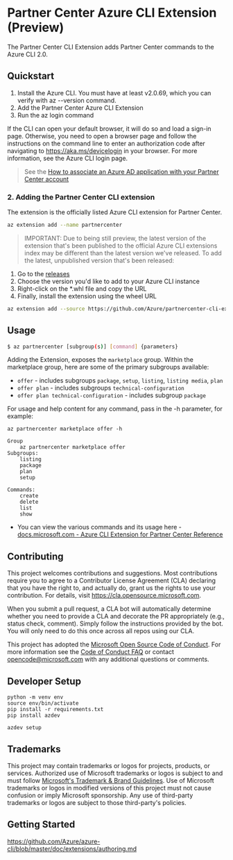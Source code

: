 # Partner Center Azure CLI Extension (Preview)

The Partner Center CLI Extension adds Partner Center commands to the Azure CLI 2.0.

## Quickstart

1. Install the Azure CLI. You must have at least v2.0.69, which you can verify with az --version command.
2. Add the Partner Center Azure CLI Extension
3. Run the az login command

If the CLI can open your default browser, it will do so and load a sign-in page. Otherwise, you need to open a browser page and follow the instructions on the command line to enter an authorization code after navigating to https://aka.ms/devicelogin in your browser. For more information, see the Azure CLI login page.

> See the [How to associate an Azure AD application with your Partner Center account](https://learn.microsoft.com/en-us/azure/marketplace/azure-app-apis#how-to-associate-an-azure-ad-application-with-your-partner-center-account)

### 2. Adding the Partner Center CLI extension

The extension is the officially listed Azure CLI extension for Partner Center.

```bash
az extension add --name partnercenter
```

> IMPORTANT: Due to being still preview, the latest version of the extension that's been published to the official Azure CLI extensions index may be different than
the latest version we've released. To add the latest, unpublished version that's been released:

1. Go to the [releases](https://github.com/Azure/partnercenter-cli-extension/releases)
2. Choose the version you'd like to add to your Azure CLI instance
3. Right-click on the *.whl file and copy the URL
4. Finally, install the extension using the wheel URL

```bash
az extension add --source https://github.com/Azure/partnercenter-cli-extension/releases/download/v0.2.2-alpha/partnercenter-0.2.2-py3-none-any.whl
```

## Usage

```bash
$ az partnercenter [subgroup(s)] [command] {parameters}
```

Adding the Extension, exposes the `marketplace` group. Within the marketplace group, here are some of the primary subgroups available:

- `offer` - includes subgroups `package`, `setup`, `listing`, `listing media`, `plan`
- `offer plan` - includes subgroups `technical-configuration`
- `offer plan technical-configuration` - includes subgroup `package`

For usage and help content for any command, pass in the -h parameter, for example:

```
az partnercenter marketplace offer -h

Group
    az partnercenter marketplace offer
Subgroups:
    listing
    package
    plan
    setup

Commands:
    create
    delete
    list
    show
```

- You can view the various commands and its usage here - [docs.microsoft.com - Azure CLI Extension for Partner Center Reference](https://learn.microsoft.com/en-us/cli/azure/service-page/partner%20center%20(azure%20marketplace)?view=azure-cli-latest)

## Contributing

This project welcomes contributions and suggestions.  Most contributions require you to agree to a
Contributor License Agreement (CLA) declaring that you have the right to, and actually do, grant us
the rights to use your contribution. For details, visit https://cla.opensource.microsoft.com.

When you submit a pull request, a CLA bot will automatically determine whether you need to provide
a CLA and decorate the PR appropriately (e.g., status check, comment). Simply follow the instructions
provided by the bot. You will only need to do this once across all repos using our CLA.

This project has adopted the [Microsoft Open Source Code of Conduct](https://opensource.microsoft.com/codeofconduct/).
For more information see the [Code of Conduct FAQ](https://opensource.microsoft.com/codeofconduct/faq/) or
contact [opencode@microsoft.com](mailto:opencode@microsoft.com) with any additional questions or comments.


## Developer Setup

```
python -m venv env
source env/bin/activate
pip install -r requirements.txt
pip install azdev

azdev setup
```
## Trademarks

This project may contain trademarks or logos for projects, products, or services. Authorized use of Microsoft
trademarks or logos is subject to and must follow
[Microsoft's Trademark & Brand Guidelines](https://www.microsoft.com/en-us/legal/intellectualproperty/trademarks/usage/general).
Use of Microsoft trademarks or logos in modified versions of this project must not cause confusion or imply Microsoft sponsorship.
Any use of third-party trademarks or logos are subject to those third-party's policies.


## Getting Started

https://github.com/Azure/azure-cli/blob/master/doc/extensions/authoring.md
